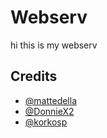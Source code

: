 # Webserv
hi this is my webserv
## Credits

- [@mattedella](https://github.com/mattedella)  
- [@DonnieX2](https://github.com/DonnieX2)  
- [@korkosp](https://github.com/korkosp)  
